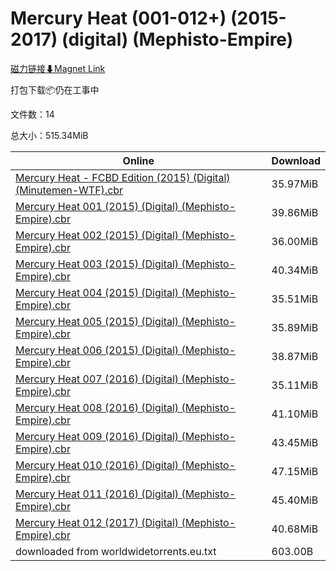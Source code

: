 # Mercury Heat (001-012+) (2015-2017) (digital) (Mephisto-Empire)

[磁力链接⬇Magnet Link](magnet:?xt=urn:btih:93d1940e40f7710da00af8a1d0572f93544d3a3a&dn=Mercury%20Heat%20%28001-012%2B%29%20%282015-2017%29%20%28digital%29%20%28Mephisto-Empire%29)

打包下载📦仍在工事中

文件数：14

总大小：515.34MiB

Online | Download
--- | ---
[Mercury Heat - FCBD Edition (2015) (Digital) (Minutemen-WTF).cbr](https://github.com/alicewish/markdown/blob/master/comic/Mercury-Heat-FCBD-Edition-2015-Digital-Minutemen-WTF-cbr.md) | 35.97MiB
[Mercury Heat 001 (2015) (Digital) (Mephisto-Empire).cbr](https://github.com/alicewish/markdown/blob/master/comic/Mercury-Heat-001-2015-Digital-Mephisto-Empire-cbr.md) | 39.86MiB
[Mercury Heat 002 (2015) (Digital) (Mephisto-Empire).cbr](https://github.com/alicewish/markdown/blob/master/comic/Mercury-Heat-002-2015-Digital-Mephisto-Empire-cbr.md) | 36.00MiB
[Mercury Heat 003 (2015) (Digital) (Mephisto-Empire).cbr](https://github.com/alicewish/markdown/blob/master/comic/Mercury-Heat-003-2015-Digital-Mephisto-Empire-cbr.md) | 40.34MiB
[Mercury Heat 004 (2015) (Digital) (Mephisto-Empire).cbr](https://github.com/alicewish/markdown/blob/master/comic/Mercury-Heat-004-2015-Digital-Mephisto-Empire-cbr.md) | 35.51MiB
[Mercury Heat 005 (2015) (Digital) (Mephisto-Empire).cbr](https://github.com/alicewish/markdown/blob/master/comic/Mercury-Heat-005-2015-Digital-Mephisto-Empire-cbr.md) | 35.89MiB
[Mercury Heat 006 (2015) (Digital) (Mephisto-Empire).cbr](https://github.com/alicewish/markdown/blob/master/comic/Mercury-Heat-006-2015-Digital-Mephisto-Empire-cbr.md) | 38.87MiB
[Mercury Heat 007 (2016) (Digital) (Mephisto-Empire).cbr](https://github.com/alicewish/markdown/blob/master/comic/Mercury-Heat-007-2016-Digital-Mephisto-Empire-cbr.md) | 35.11MiB
[Mercury Heat 008 (2016) (Digital) (Mephisto-Empire).cbr](https://github.com/alicewish/markdown/blob/master/comic/Mercury-Heat-008-2016-Digital-Mephisto-Empire-cbr.md) | 41.10MiB
[Mercury Heat 009 (2016) (Digital) (Mephisto-Empire).cbr](https://github.com/alicewish/markdown/blob/master/comic/Mercury-Heat-009-2016-Digital-Mephisto-Empire-cbr.md) | 43.45MiB
[Mercury Heat 010 (2016) (Digital) (Mephisto-Empire).cbr](https://github.com/alicewish/markdown/blob/master/comic/Mercury-Heat-010-2016-Digital-Mephisto-Empire-cbr.md) | 47.15MiB
[Mercury Heat 011 (2016) (Digital) (Mephisto-Empire).cbr](https://github.com/alicewish/markdown/blob/master/comic/Mercury-Heat-011-2016-Digital-Mephisto-Empire-cbr.md) | 45.40MiB
[Mercury Heat 012 (2017) (Digital) (Mephisto-Empire).cbr](https://github.com/alicewish/markdown/blob/master/comic/Mercury-Heat-012-2017-Digital-Mephisto-Empire-cbr.md) | 40.68MiB
downloaded from worldwidetorrents.eu.txt | 603.00B